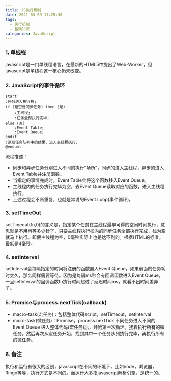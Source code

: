 ```yaml
---
title: JS执行机制
date: 2021-03-09 17:25:30
tags: 
  - 执行机制
  - 基础知识
categories: JavaScript
---
```

### 1. 单线程
javascript是一门单线程语言，在最新的HTML5中提出了Web-Worker，但javascript是单线程这一核心仍未改变。
### 2. JavaScript的事件循环
``` plantuml
start
:任务进入执行栈;
if (是否是同步任务) then (是)
    :主线程;
    :任务全部执行完毕;
else (否)
    :Event Table;
    :Event Queue;
endif
:读取任务队列中的结果，进入主线程执行;
@enduml
```
流程描述：
- 同步和异步任务分别进入不同的执行"场所"，同步的进入主线程，异步的进入Event Table并注册函数。
- 当指定的事情完成时，Event Table会将这个函数移入Event Queue。
- 主线程内的任务执行完毕为空，去Event Queue读取对应的函数，进入主线程执行。
- 上述过程会不断重复，也就是常说的Event Loop(事件循环)。

### 3. setTimeOut
setTimeout(fn,0)的含义是，指定某个任务在主线程最早可得的空闲时间执行，意思就是不用再等多少秒了，只要主线程执行栈内的同步任务全部执行完成，栈为空就马上执行。即便主线程为空，0毫秒实际上也是达不到的。根据HTML的标准，最低是4毫秒。
### 4. setInterval
setInterval会每隔指定的时间将注册的函数置入Event Queue，如果前面的任务耗时太久，那么同样需要等待。因为是每隔ms秒会有回调函数进入Event Queue，一旦setInterval的回调函数fn执行时间超过了延迟时间ms，就看不出时间差异了。
### 5. Promise与process.nextTick(callback)
- macro-task(宏任务)：包括整体代码script，setTimeout，setInterval
- micro-task(微任务)：Promise，process.nextTick
不同任务进入不同的Event Queue
进入整体代码(宏任务)后，开始第一次循环。接着执行所有的微任务。然后再次从宏任务开始，找到其中一个任务队列执行完毕，再执行所有的微任务。

### 6. 备注
执行和运行有很大的区别，javascript在不同的环境下，比如node，浏览器，Ringo等等，执行方式是不同的。而运行大多指javascript解析引擎，是统一的。